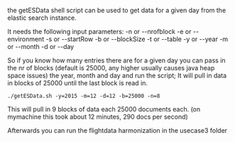 the getESData shell script can be used to get data for a given day from the elastic search instance.

It needs the following input parameters:
    -n or --nrofblock
    -e or --environment
    -s or --startRow
    -b or --blockSize
    -t or --table
    -y or --year
    -m or --month
    -d or --day


So if you know how many entries there are for a given day you can pass in the nr of blocks (default is 25000, any higher usually causes java heap space issues) the year, month and day and run the script;
It will pull in data in blocks of 25000 until the last block is read in.

    ./getESData.sh -y=2015 -m=12 -d=12 -b=25000 -n=8
    
This will pull in 9 blocks of data each 25000 documents each. (on mymachine this took about 12 minutes, 290 docs per second)

Afterwards you can run the flightdata harmonization in the usecase3 folder
